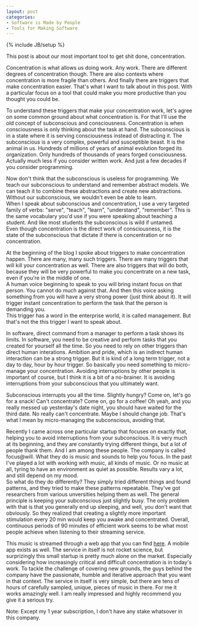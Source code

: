 ```yaml
---
layout: post
categories: 
- Software is Made by People
- Tools for Making Software
---
```

{% include JB/setup %}

This post is about our most important tool to get shit done, concentration.

Concentration is what allows us doing work. Any work. There are different degrees of concentration though. There are also contexts where concentration is more fragile than others. And finally there are triggers that make concentration easier. That's what I want to talk about in this post. With a particular focus on a tool that could make you more productive than you thought you could be.

To understand these triggers that make your concentration work, let's agree on some common ground about what concentration is. For that I'll use the old concept of subconscious and consciousness. Concentration is when consciousness is only thinking about the task at hand. The subconscious is in a state where it is serving consciousness instead of distracting it. The subconscious is a very complex, powerful and susceptible beast. It is the animal in us. Hundreds of millions of years of animal evolution forged its organization. Only hundreds of thousands of years forged consciousness. Actually much less if you consider written work. And just a few decades if you consider programming.

Now don't think that the subconscious is useless for programming. We teach our subconscious to understand and remember abstract models. We can teach it to combine these abstractions and create new abstractions. Without our subconscious, we wouldn't even be able to learn.<br>
When I speak about subconscious and concentration, I use a very targeted family of verbs: "serve", "teach", "learn", "understand", "remember". This is the same vocabulary you'd use if you were speaking about teaching a student. And like most students the subconscious is wild if untamed.<br>
Even though concentration is the direct work of consciousness, it is the state of the subconscious that dictate if there is concentration or no concentration.

At the beginning of the blog I spoke about triggers to make concentration happen. There are many, many such triggers. There are many triggers that will kill your concentration as well. There are also triggers that will do both, because they will be very powerful to make you concentrate on a new task, even if you're in the middle of one.<br>
A human voice beginning to speak to you will bring instant focus on that person. You cannot do much against that. And then this voice asking something from you will have a very strong power (just think about it). It will trigger instant concentration to perform the task that the person is demanding you.<br>
This trigger has a word in the enterprise world, it is called management. But that's not the this trigger I want to speak about.

In software, direct command from a manager to perform a task shows its limits. In software, you need to be creative and perform tasks that you created for yourself all the time. So you need to rely on other triggers than direct human interations. Ambition and pride, which is an indirect human interaction can be a strong trigger. But it is kind of a long term trigger, not a day to day, hour by hour trigger. So basically you need something to micro-manage your concentration. Avoiding interruptions by other people is important of course, but I think it is a bit of a no-brainer. It is avoiding interruptions from your subconscious that you ultimately want.

Subconscious interrupts you all the time. Slightly hungry? Come on, let's go for a snack! Can't concentrate? Come on, go for a coffee! Oh yeah, and you really messed up yesterday's date night, you should have waited for the third date. No really can't concentrate. Maybe I should change job.
That's what I mean by micro-managing the subconscious, avoiding that.

Recently I came across one particular startup that focuses on exactly that, helping you to avoid interruptions from your subconscious. It is very much at its beginning, and they are constantly trying different things, but a lot of people thank them. And I am among these people. The company is called focus@will. What they do is music and sounds to help you focus. In the past I've played a lot with working with music, all kinds of music. Or no music at all, tyring to have an environment as quiet as possible. Results vary a lot, and still depend on my mood.<br>
So what do they do differently? They simply tried different things and found patterns, and they tried to make these patterns repeatable. They've got researchers from various unversities helping them as well. The general principle is keeping your subconscious just slightly busy. The only problem with that is that you generally end up sleeping, and well, you don't want that obviously. So they realized that creating a slightly more important stimulation every 20 min would keep you awake and concentrated. Overall, continuous periods of 90 minutes of efficient work seems to be what most people achieve when listening to their streaming service.

This music is streamed through a web app that you can find [here](https://www.focusatwill.com). A mobile app exists as well. The service in itself is not rocket science, but surprizingly this small startup is pretty much alone on the market. Especially considering how increasingly critical and difficult concentration is in today's work. To tackle the challenge of covering new grounds, the guys behind the company have the passionate, humble and iterative approach that you want in that context. The service in itself is very simple, but there are tens of hours of carefully sampled, unique, pieces of music in there. For me it works amazingly well. I am really impressed and highly recommend you give it a serious try.

Note: Except my 1 year subscription, I don't have any stake whatsover in this company.

